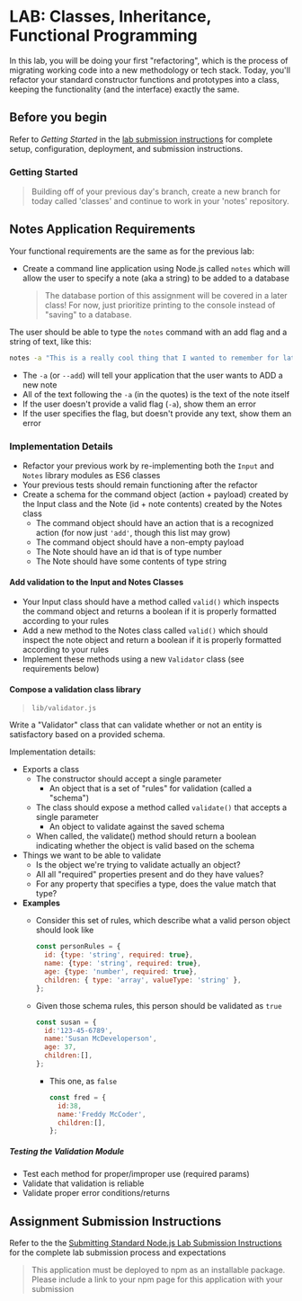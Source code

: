 # LAB: Classes, Inheritance, Functional Programming

In this lab, you will be doing your first "refactoring", which is the process of migrating working code into a new methodology or tech stack. Today, you'll refactor your standard constructor functions and prototypes into a class, keeping the functionality (and the interface) exactly the same.

## Before you begin

Refer to *Getting Started*  in the [lab submission instructions](../../../reference/submission-instructions/labs/README.md) for complete setup, configuration, deployment, and submission instructions.

### Getting Started

> Building off of your previous day's branch, create a new branch for today called 'classes' and continue to work in your 'notes' repository.

## Notes Application Requirements

Your functional requirements are the same as for the previous lab:

- Create a command line application using Node.js called `notes` which will allow the user to specify a note (aka a string) to be added to a database

  > The database portion of this assignment will be covered in a later class! For now, just prioritize printing to the console instead of "saving" to a database.

The user should be able to type the `notes` command with an add flag and a string of text, like this:

```bash
notes -a "This is a really cool thing that I wanted to remember for later"
```

- The `-a` (or `--add`) will tell your application that the user wants to ADD a new note
- All of the text following the `-a` (in the quotes) is the text of the note itself
- If the user doesn't provide a valid flag (`-a`), show them an error
- If the user specifies the flag, but doesn't provide any text, show them an error

### Implementation Details

- Refactor your previous work by re-implementing both the `Input` and `Notes` library modules as ES6 classes
- Your previous tests should remain functioning after the refactor
- Create a schema for the command object (action + payload) created by the Input class and the Note (id + note contents) created by the Notes class
  - The command object should have an action that is a recognized action (for now just `'add'`, though this list may grow)
  - The command object should have a non-empty payload
  - The Note should have an id that is of type number
  - The Note should have some contents of type string

#### Add validation to the Input and Notes Classes

- Your Input class should have a method called `valid()` which inspects the command object and returns a boolean if it is properly formatted according to your rules
- Add a new method to the Notes class called `valid()` which should inspect the note object and return a boolean if it is properly formatted according to your rules
- Implement these methods using a new `Validator` class (see requirements below)

#### Compose a validation class library

> `lib/validator.js`

Write a "Validator" class that can validate whether or not an entity is satisfactory based on a provided schema.

Implementation details: 

- Exports a class
  - The constructor should accept a single parameter
    - An object that is a set of "rules" for validation (called a "schema")
  - The class should expose a method called `validate()` that accepts a single parameter
    - An object to validate against the saved schema 
  - When called, the validate() method should return a boolean indicating whether the object is valid based on the schema
- Things we want to be able to validate
  - Is the object we're trying to validate actually an object?
  - All all "required" properties present and do they have values?
  - For any property that specifies a type, does the value match that type?
- **Examples**
  - Consider this set of rules, which describe what a valid person object should look like

      ```javascript
      const personRules = {
        id: {type: 'string', required: true},
        name: {type: 'string', required: true},
        age: {type: 'number', required: true},
        children: { type: 'array', valueType: 'string' },
      };
      ```

  - Given those schema rules, this person should be validated as `true`

      ```javascript
      const susan = {
        id:'123-45-6789',
        name:'Susan McDeveloperson',
        age: 37,
        children:[],
      };
      ```

    - This one, as `false`

      ```javascript
      const fred = {
        id:38,
        name:'Freddy McCoder',
        children:[],
      };
      ```

##### Testing the Validation Module

- Test each method for proper/improper use (required params)
- Validate that validation is reliable
- Validate proper error conditions/returns

## Assignment Submission Instructions

Refer to the the [Submitting Standard Node.js Lab Submission Instructions](../../../reference/submission-instructions/labs/node-apps.md) for the complete lab submission process and expectations

> This application must be deployed to npm as an installable package.  Please include a link to your npm page for this application with your submission
